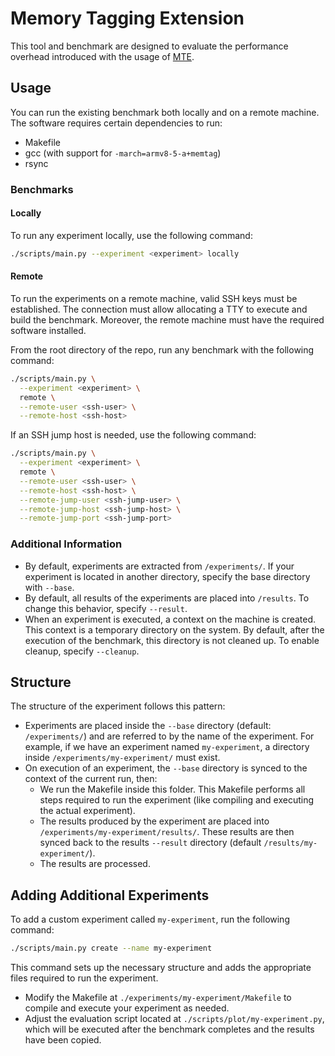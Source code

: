 # Memory Tagging Extension

This tool and benchmark are designed to evaluate the performance overhead introduced with the usage of [MTE](https://developer.arm.com/documentation/108035/0100/Introduction-to-the-Memory-Tagging-Extension).

## Usage

You can run the existing benchmark both locally and on a remote machine. The software requires certain dependencies to run:
- Makefile
- gcc (with support for `-march=armv8-5-a+memtag`)
- rsync

### Benchmarks

#### Locally

To run any experiment locally, use the following command:
```bash
./scripts/main.py --experiment <experiment> locally
```

#### Remote

To run the experiments on a remote machine, valid SSH keys must be established. The connection must allow allocating a TTY to execute and build the benchmark. Moreover, the remote machine must have the required software installed.

From the root directory of the repo, run any benchmark with the following command:
```bash
./scripts/main.py \
  --experiment <experiment> \
  remote \
  --remote-user <ssh-user> \
  --remote-host <ssh-host>
```

If an SSH jump host is needed, use the following command:
```bash
./scripts/main.py \
  --experiment <experiment> \
  remote \
  --remote-user <ssh-user> \
  --remote-host <ssh-host> \
  --remote-jump-user <ssh-jump-user> \
  --remote-jump-host <ssh-jump-host> \
  --remote-jump-port <ssh-jump-port>
```

### Additional Information

- By default, experiments are extracted from `/experiments/`. If your experiment is located in another directory, specify the base directory with `--base`.
- By default, all results of the experiments are placed into `/results`. To change this behavior, specify `--result`.
- When an experiment is executed, a context on the machine is created. This context is a temporary directory on the system. By default, after the execution of the benchmark, this directory is not cleaned up. To enable cleanup, specify `--cleanup`.

## Structure

The structure of the experiment follows this pattern:

- Experiments are placed inside the `--base` directory (default: `/experiments/`) and are referred to by the name of the experiment. For example, if we have an experiment named `my-experiment`, a directory inside `/experiments/my-experiment/` must exist.
- On execution of an experiment, the `--base` directory is synced to the context of the current run, then:
  - We run the Makefile inside this folder. This Makefile performs all steps required to run the experiment (like compiling and executing the actual experiment).
  - The results produced by the experiment are placed into `/experiments/my-experiment/results/`. These results are then synced back to the results `--result` directory (default `/results/my-experiment/`).
  - The results are processed.

## Adding Additional Experiments

To add a custom experiment called `my-experiment`, run the following command:

```bash
./scripts/main.py create --name my-experiment
```

This command sets up the necessary structure and adds the appropriate files required to run the experiment.
- Modify the Makefile at `./experiments/my-experiment/Makefile` to compile and execute your experiment as needed.
- Adjust the evaluation script located at `./scripts/plot/my-experiment.py`, which will be executed after the benchmark completes and the results have been copied.

